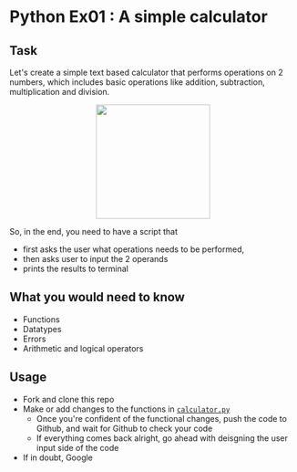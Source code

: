 # Python Ex01 :  A simple calculator

## Task
Let's create a simple text based calculator that performs operations on 2 numbers, 
which includes basic operations like addition, subtraction, multiplication and division.

<p align="center">
<img src="https://raw.githubusercontent.com/hsrwrobotics/Robotics_club_lectures/master/Logo_1.png" width=200 class="center">
 </p>


So, in the end, you need to have a script that 
- first asks the user what operations needs to be performed,
- then asks user to input the 2 operands
- prints the results to terminal

## What you would need to know
- Functions
- Datatypes
- Errors
- Arithmetic and logical operators

## Usage
- Fork and clone this repo
- Make or add changes to the functions in [`calculator.py`](./calculator.py)
	- Once you're confident of the functional changes, push the code to Github, and wait for Github to check your code
	- If everything comes back alright, go ahead with deisgning the user input side of the code
- If in doubt, Google